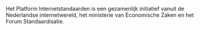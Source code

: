 Het Platform Internetstandaarden is een gezamenlijk initiatief vanuit de
Nederlandse internetwereld, het ministerie van Economische Zaken en het Forum
Standaardisatie.
